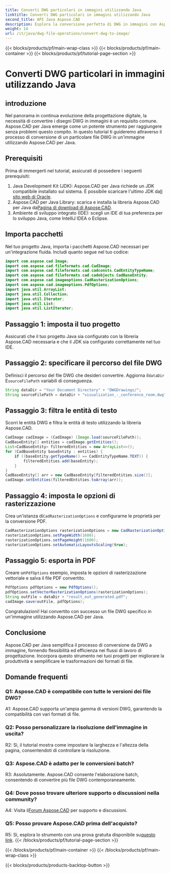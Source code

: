 ```yaml
---
title: Converti DWG particolari in immagini utilizzando Java
linktitle: Converti DWG particolari in immagini utilizzando Java
second_title: API Java Aspose.CAD
description: Esplora la conversione perfetta di DWG in immagini con Aspose.CAD per Java. Segui la nostra guida passo passo per trasformazioni efficienti dei formati di file.
weight: 14
url: /it/java/dwg-file-operations/convert-dwg-to-image/
---
```


{{< blocks/products/pf/main-wrap-class >}}
{{< blocks/products/pf/main-container >}}
{{< blocks/products/pf/tutorial-page-section >}}

# Converti DWG particolari in immagini utilizzando Java

## introduzione

Nel panorama in continua evoluzione della progettazione digitale, la necessità di convertire i disegni DWG in immagini è un requisito comune. Aspose.CAD per Java emerge come un potente strumento per raggiungere senza problemi questo compito. In questo tutorial ti guideremo attraverso il processo di conversione di un particolare file DWG in un'immagine utilizzando Aspose.CAD per Java.

## Prerequisiti

Prima di immergerti nel tutorial, assicurati di possedere i seguenti prerequisiti:
1.  Java Development Kit (JDK): Aspose.CAD per Java richiede un JDK compatibile installato sul sistema. È possibile scaricare l'ultimo JDK da[Il sito web di Oracle](https://www.oracle.com/java/technologies/javase-downloads.html).
2.  Aspose.CAD per Java Library: scarica e installa la libreria Aspose.CAD per Java da[Pagina di download di Aspose.CAD](https://releases.aspose.com/cad/java/).
3. Ambiente di sviluppo integrato (IDE): scegli un IDE di tua preferenza per lo sviluppo Java, come IntelliJ IDEA o Eclipse.

## Importa pacchetti

Nel tuo progetto Java, importa i pacchetti Aspose.CAD necessari per un'integrazione fluida. Includi quanto segue nel tuo codice:

```java
import com.aspose.cad.Image;
import com.aspose.cad.fileformats.cad.CadImage;
import com.aspose.cad.fileformats.cad.cadconsts.CadEntityTypeName;
import com.aspose.cad.fileformats.cad.cadobjects.CadBaseEntity;
import com.aspose.cad.imageoptions.CadRasterizationOptions;
import com.aspose.cad.imageoptions.PdfOptions;
import java.util.ArrayList;
import java.util.Collection;
import java.util.Iterator;
import java.util.List;
import java.util.ListIterator;
```

## Passaggio 1: imposta il tuo progetto

Assicurati che il tuo progetto Java sia configurato con la libreria Aspose.CAD necessaria e che il JDK sia configurato correttamente nel tuo IDE.

## Passaggio 2: specificare il percorso del file DWG

Definisci il percorso del file DWG che desideri convertire. Aggiorna il`dataDir` E`sourceFilePath` variabili di conseguenza.

```java
String dataDir = "Your Document Directory" + "DWGDrawings/";
String sourceFilePath = dataDir + "visualization_-_conference_room.dwg";
```

## Passaggio 3: filtra le entità di testo

Scorri le entità DWG e filtra le entità di testo utilizzando la libreria Aspose.CAD.

```java
CadImage cadImage = (CadImage) (Image.load(sourceFilePath));
CadBaseEntity[] entities = cadImage.getEntities();
List<CadBaseEntity> filteredEntities = new ArrayList<>();
for (CadBaseEntity baseEntity : entities) {
    if ((baseEntity.getTypeName() == CadEntityTypeName.TEXT)) {
        filteredEntities.add(baseEntity);
    }
}
CadBaseEntity[] arr = new CadBaseEntity[filteredEntities.size()];
cadImage.setEntities(filteredEntities.toArray(arr));
```

## Passaggio 4: imposta le opzioni di rasterizzazione

 Crea un'istanza di`CadRasterizationOptions` e configurarne le proprietà per la conversione PDF.

```java
CadRasterizationOptions rasterizationOptions = new CadRasterizationOptions();
rasterizationOptions.setPageWidth(1600);
rasterizationOptions.setPageHeight(1600);
rasterizationOptions.setAutomaticLayoutsScaling(true);
```

## Passaggio 5: esporta in PDF

 Creare un`PdfOptions` esempio, imposta le opzioni di rasterizzazione vettoriale e salva il file PDF convertito.

```java
PdfOptions pdfOptions = new PdfOptions();
pdfOptions.setVectorRasterizationOptions(rasterizationOptions);
String outFile = dataDir + "result_out_generated.pdf";
cadImage.save(outFile, pdfOptions);
```

Congratulazioni! Hai convertito con successo un file DWG specifico in un'immagine utilizzando Aspose.CAD per Java.

## Conclusione

Aspose.CAD per Java semplifica il processo di conversione da DWG a immagine, fornendo flessibilità ed efficienza nei flussi di lavoro di progettazione. Incorpora questo strumento nei tuoi progetti per migliorare la produttività e semplificare le trasformazioni dei formati di file.

## Domande frequenti

### Q1: Aspose.CAD è compatibile con tutte le versioni dei file DWG?

A1: Aspose.CAD supporta un'ampia gamma di versioni DWG, garantendo la compatibilità con vari formati di file.

### Q2: Posso personalizzare la risoluzione dell'immagine in uscita?

R2: Sì, il tutorial mostra come impostare la larghezza e l'altezza della pagina, consentendoti di controllare la risoluzione.

### Q3: Aspose.CAD è adatto per le conversioni batch?

R3: Assolutamente. Aspose.CAD consente l'elaborazione batch, consentendo di convertire più file DWG contemporaneamente.

### Q4: Dove posso trovare ulteriore supporto o discussioni nella community?

 A4: Visita il[Forum Aspose.CAD](https://forum.aspose.com/c/cad/19) per supporto e discussioni.

### Q5: Posso provare Aspose.CAD prima dell'acquisto?

 R5: Sì, esplora lo strumento con una prova gratuita disponibile su[questo link](https://releases.aspose.com/).
{{< /blocks/products/pf/tutorial-page-section >}}

{{< /blocks/products/pf/main-container >}}
{{< /blocks/products/pf/main-wrap-class >}}

{{< blocks/products/products-backtop-button >}}
